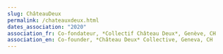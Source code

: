 ```yaml
---
slug: ChâteauDeux
permalink: /chateauxdeux.html
dates_association: "2020"
association_fr: Co-fondateur, *Collectif Château Deux*, Genève, CH
association_en: Co-founder, *Château Deux* Collective, Geneva, CH
---
```

